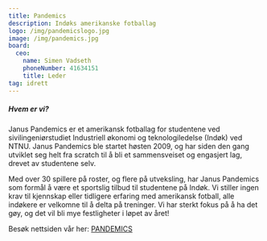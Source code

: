 ```yaml
---
title: Pandemics
description: Indøks amerikanske fotballag
logo: /img/pandemicslogo.jpg
image: /img/pandemics.jpg
board:
  ceo:
    name: Simen Vadseth
    phoneNumber: 41634151
    title: Leder
tag: idrett
---
```


##### Hvem er vi?

Janus Pandemics er et amerikansk fotballag for studentene ved sivilingeniørstudiet Industriell økonomi og teknologiledelse (Indøk) ved NTNU. Janus Pandemics ble startet høsten 2009, og har siden den gang utviklet seg helt fra scratch til å bli et sammensveiset og engasjert lag, drevet av studentene selv.

Med over 30 spillere på roster, og flere på utveksling, har Janus Pandemics som formål å være et sportslig tilbud til studentene på Indøk. Vi stiller ingen krav til kjennskap eller tidligere erfaring med amerikansk fotball, alle indøkere er velkomne til å delta på treninger. Vi har sterkt fokus på å ha det gøy, og det vil bli mye festligheter i løpet av året!

Besøk nettsiden vår her: [PANDEMICS](http://januspandemics.yolasite.com/)
